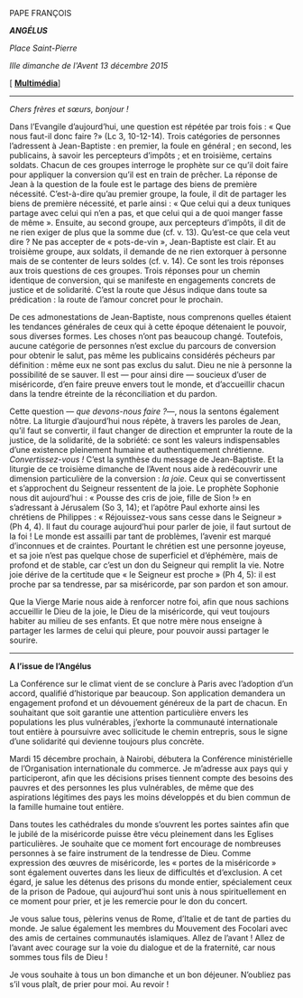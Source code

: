 PAPE FRANÇOIS

***ANGÉLUS***

*Place Saint-Pierre*

*IIIe dimanche de l'Avent 13 décembre 2015*

[ **[Multimédia](http://w2.vatican.va/content/francesco/fr/events/event.dir.html/content/vaticanevents/fr/2015/12/13/angelus.html)**]

* * *

*Chers frères et sœurs, bonjour !*

Dans l’Evangile d’aujourd’hui, une question est répétée par trois fois : « Que nous faut-il donc faire ?» (Lc 3, 10-12-14). Trois catégories de personnes l’adressent à Jean-Baptiste : en premier, la foule en général ; en second, les publicains, à savoir les percepteurs d’impôts ; et en troisième, certains soldats. Chacun de ces groupes interroge le prophète sur ce qu’il doit faire pour appliquer la conversion qu’il est en train de prêcher. La réponse de Jean à la question de la foule est le partage des biens de première nécessité. C’est-à-dire qu’au premier groupe, la foule, il dit de partager les biens de première nécessité, et parle ainsi : « Que celui qui a deux tuniques partage avec celui qui n’en a pas, et que celui qui a de quoi manger fasse de même ». Ensuite, au second groupe, aux percepteurs d’impôts, il dit de ne rien exiger de plus que la somme due (cf. v. 13). Qu’est-ce que cela veut dire ? Ne pas accepter de « pots-de-vin », Jean-Baptiste est clair. Et au troisième groupe, aux soldats, il demande de ne rien extorquer à personne mais de se contenter de leurs soldes (cf. v. 14). Ce sont les trois réponses aux trois questions de ces groupes. Trois réponses pour un chemin identique de conversion, qui se manifeste en engagements concrets de justice et de solidarité. C’est la route que Jésus indique dans toute sa prédication : la route de l’amour concret pour le prochain.

De ces admonestations de Jean-Baptiste, nous comprenons quelles étaient les tendances générales de ceux qui à cette époque détenaient le pouvoir, sous diverses formes. Les choses n’ont pas beaucoup changé. Toutefois, aucune catégorie de personnes n’est exclue du parcours de conversion pour obtenir le salut, pas même les publicains considérés pécheurs par définition : même eux ne sont pas exclus du salut. Dieu ne nie à personne la possibilité de se sauver. Il est — pour ainsi dire — soucieux d’user de miséricorde, d’en faire preuve envers tout le monde, et d’accueillir chacun dans la tendre étreinte de la réconciliation et du pardon.

Cette question — *que devons-nous faire ?*—, nous la sentons également nôtre. La liturgie d’aujourd’hui nous répète, à travers les paroles de Jean, qu’il faut se convertir, il faut changer de direction et emprunter la route de la justice, de la solidarité, de la sobriété: ce sont les valeurs indispensables d’une existence pleinement humaine et authentiquement chrétienne. *Convertissez-vous !* C’est la synthèse du message de Jean-Baptiste. Et la liturgie de ce troisième dimanche de l’Avent nous aide à redécouvrir une dimension particulière de la conversion : *la joie*. Ceux qui se convertissent et s’approchent du Seigneur ressentent de la joie. Le prophète Sophonie nous dit aujourd’hui : « Pousse des cris de joie, fille de Sion !» en s’adressant à Jérusalem (So 3, 14); et l’apôtre Paul exhorte ainsi les chrétiens de Philippes : « Réjouissez-vous sans cesse dans le Seigneur » (Ph 4, 4). Il faut du courage aujourd’hui pour parler de joie, il faut surtout de la foi ! Le monde est assailli par tant de problèmes, l’avenir est marqué d’inconnues et de craintes. Pourtant le chrétien est une personne joyeuse, et sa joie n’est pas quelque chose de superficiel et d’éphémère, mais de profond et de stable, car c’est un don du Seigneur qui remplit la vie. Notre joie dérive de la certitude que « le Seigneur est proche » (Ph 4, 5): il est proche par sa tendresse, par sa miséricorde, par son pardon et son amour.

Que la Vierge Marie nous aide à renforcer notre foi, afin que nous sachions accueillir le Dieu de la joie, le Dieu de la miséricorde, qui veut toujours habiter au milieu de ses enfants. Et que notre mère nous enseigne à partager les larmes de celui qui pleure, pour pouvoir aussi partager le sourire.

* * *

**A l’issue de l’Angélus**

La Conférence sur le climat vient de se conclure à Paris avec l’adoption d’un accord, qualifié d’historique par beaucoup. Son application demandera un engagement profond et un dévouement généreux de la part de chacun. En souhaitant que soit garantie une attention particulière envers les populations les plus vulnérables, j’exhorte la communauté internationale tout entière à poursuivre avec sollicitude le chemin entrepris, sous le signe d’une solidarité qui devienne toujours plus concrète.

Mardi 15 décembre prochain, à Nairobi, débutera la Conférence ministérielle de l’Organisation internationale du commerce. Je m’adresse aux pays qui y participeront, afin que les décisions prises tiennent compte des besoins des pauvres et des personnes les plus vulnérables, de même que des aspirations légitimes des pays les moins développés et du bien commun de la famille humaine tout entière.

Dans toutes les cathédrales du monde s’ouvrent les portes saintes afin que le jubilé de la miséricorde puisse être vécu pleinement dans les Eglises particulières. Je souhaite que ce moment fort encourage de nombreuses personnes à se faire instrument de la tendresse de Dieu. Comme expression des œuvres de miséricorde, les « portes de la miséricorde » sont également ouvertes dans les lieux de difficultés et d’exclusion. A cet égard, je salue les détenus des prisons du monde entier, spécialement ceux de la prison de Padoue, qui aujourd’hui sont unis à nous spirituellement en ce moment pour prier, et je les remercie pour le don du concert.

Je vous salue tous, pèlerins venus de Rome, d’Italie et de tant de parties du monde. Je salue également les membres du Mouvement des Focolari avec des amis de certaines communautés islamiques. Allez de l’avant ! Allez de l’avant avec courage sur la voie du dialogue et de la fraternité, car nous sommes tous fils de Dieu !

Je vous souhaite à tous un bon dimanche et un bon déjeuner. N’oubliez pas s’il vous plaît, de prier pour moi. Au revoir !